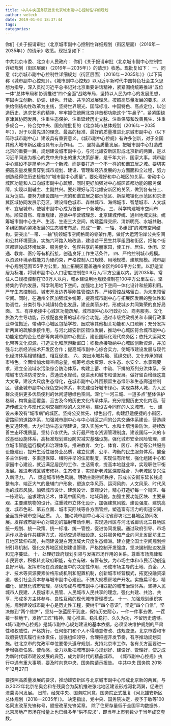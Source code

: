 ```yaml
---
title: 中共中央国务院批复北京城市副中心控制性详细规划
author: wetech
date: 2019-01-03 18:37:44
tags: 
categories: 
---
```

你们《关于报请审批〈北京城市副中心控制性详细规划（街区层面）（2016年－2035年）〉的请示》收悉。现批复如下：
<!-- more -->
中共北京市委、北京市人民政府：
你们《关于报请审批〈北京城市副中心控制性详细规划（街区层面）（2016年－2035年）〉的请示》收悉。现批复如下：
一、同意《北京城市副中心控制性详细规划（街区层面）（2016年－2035年）》（以下简称《城市副中心控规》）。《城市副中心控规》以习近平新时代中国特色社会主义思想为指导，深入贯彻习近平总书记对北京重要讲话精神，紧紧围绕统筹推进“五位一体”总体布局和协调推进“四个全面”战略布局，坚持以人民为中心的发展思想，牢固树立创新、协调、绿色、开放、共享的发展理念，按照高质量发展的要求，以供给侧结构性改革为主线，坚持世界眼光、国际标准、中国特色、高点定位，以创造历史、追求艺术的精神，牢牢抓住疏解北京非首都功能这个“牛鼻子”，紧紧围绕京津冀协同发展，注重生态保护、注重延续历史文脉、注重保障和改善民生、注重多规合一，符合党中央、国务院批复的《北京城市总体规划（2016年－2035年）》，对于以最先进的理念、最高的标准、最好的质量推进北京城市副中心（以下简称城市副中心）建设具有重要意义。《城市副中心控规》有许多创新，对于全国其他大城市新区建设具有示范作用。
二、坚持高质量发展，把城市副中心打造成北京的重要一翼。规划建设城市副中心，与河北雄安新区形成北京新的两翼，是以习近平同志为核心的党中央作出的重大决策部署，是千年大计、国家大事。城市副中心建设不是简单地造一个新城，而是要打造一个不一样的和谐宜居之城。要切实把高质量发展贯穿到城市规划、建设、管理和经济发展的方方面面和全过程，努力创造经得住历史检验的“城市副中心质量”。要处理好和中心城区的关系，带动中心城区功能和人口向城市副中心疏解，同时更好加强对中心城区首都功能的服务保障，实现以副辅主、主副共兴。要处理好与河北雄安新区的关系，做到各有分工、互为促进。要努力建设国际一流的和谐宜居之都示范区、新型城镇化示范区和京津冀区域协同发展示范区，建设绿色城市、森林城市、海绵城市、智慧城市、人文城市、宜居城市，使城市副中心成为首都一个新地标。
三、科学构建城市空间布局。顺应自然、尊重规律，遵循中华营城理念、北京建城传统、通州地域文脉，统筹城市副中心生产、生活、生态三大空间，构建蓝绿交织、清新明亮、水城共融、多组团集约紧凑发展的生态城市布局，形成“一带、一轴、多组团”的城市空间结构。要突出“一带、一轴”统领城市空间格局的骨架作用，做好大运河沿岸公共空间和公共环境营造，实施六环路入地改造，建设若干民生共享组团和街区，把每个街区都建设成环境优美、服务健全、包容共享的美丽家园，使工作、居住、休闲、交通、教育、医疗等有机衔接，创造良好工作生活条件。
四、严格控制城市规模。以资源环境承载能力为硬约束，严格控制人口规模、用地规模、建筑规模。城市副中心规划范围155平方公里，加上拓展区覆盖通州全区约906平方公里。以舒适宜居为标准，将城市副中心人口密度控制在0.9万人/平方公里以内。到2035年，常住人口规模控制在130万人以内，城乡建设用地规模控制在100平方公里左右。坚持集约节约发展，科学利用地下空间，加强地上地下空间一体化设计和统筹利用。严守生态控制线、城市开发边界等刚性管控边界，严格管控战略留白，为未来预留空间。同时，在通州全区加强城乡统筹，提高城市副中心与拓展区发展的整体性和协调性，分类引导小城镇特色化发展，建设美丽乡村，形成城乡共同繁荣的良好局面。
五、有序承接中心城区功能疏解。城市副中心以行政办公、商务服务、文化旅游为主导功能，形成配套完善的城市综合功能。通过市级党政机关和市属行政事业单位搬迁，带动中心城区包括学校、医院等其他相关功能和人口疏解；充分发挥新两翼的疏解承接作用，与河北雄安新区错位发展，推动中心城区符合城市副中心功能定位的企业总部等向城市副中心搬迁，建设国际化现代商务区；依托大运河文化带等文化资源，打造文化和旅游新窗口；积极承接吸纳中心城区创新资源，并加强与北京经济技术开发区合作；提高城市副中心综合实力，使城市建设发展与现代化经济体系相辅相成、相互促进。
六、突出水城共融、蓝绿交织、文化传承的城市特色。全面增加水绿空间总量，统筹考虑水资源、水生态、水安全、水景观要求，建立全流域水污染综合防治体系，构建上蓄、中疏、下排的系列分洪体系，保障城市防洪防涝安全，贯通滨水岸线，促进水和城市和谐发展。做好留白增绿这篇大文章，建设大尺度生态绿化，在城市副中心外围预留生态绿带和生态廊道控制区，健全城市副中心绿色空间体系，率先建设好城市绿心，实现森林入城，为人民群众提供更多优质便利的休闲游憩绿色空间。深化“一河三城、一道多点”整体保护格局，构筑全面覆盖、亘古及今的历史文化传承体系，充分挖掘历史文化内涵，营造传统文化与现代文明交相辉映的人文环境，建设古今同辉的人文城市。
七、建设未来没有“城市病”的城区。坚持公交优先、绿色出行，构建舒适便捷的小街区、密路网的道路体系，加强城市副中心与中心城区之间的公共交通体系建设，营造绿色交通环境。大力推动生态文明建设，深入实施大气、水和土壤污染防治，持续改善生态环境质量。坚持节水优先，实行最严格水资源管理制度。建设国际一流的市政基础设施体系，高标准规划建设防灾减灾基础设施，强化城市安全风险管理，建立城市智能运行模式和治理体系。推进教育、文化、体育、医疗、养老等公共服务设施建设，提升生活性服务业品质，建立优质、公平、均衡的民生服务体系。健全多主体供给、多渠道保障、租购并举的住房制度，实现住有所居，强化组团中心和家园中心建设，就近满足居民的工作、生活需求，提高本地就业率，实现职住平衡发展。推进老城区城市修补、生态修复，实现新老城区深度融合，为老城区复兴注入新活力。
八、塑造城市特色风貌。明确主副空间秩序，形成长安街东延长线规整有序、端正大气的畿辅门户形象，塑造京华风范、运河风韵、人文风采、时代风尚的城市风貌。加强城市设计、建筑设计、景观设计，精心打造好每一个街区、每一栋建筑。追求建筑艺术，体现中国风格、地域风貌，加强主要功能区块、主要景观、主要建筑物的设计。注重城市立体化设计，加强建筑风貌、建设强度、建筑高度、城市色彩、第五立面、城市天际线等各方面管控，塑造富有活力的街道空间，全面提升城市空间品质。
九、推动城市副中心与河北省廊坊北三县地区协同发展。发挥城市副中心对周边的辐射带动作用，实现通州区与河北省廊坊北三县地区统一规划、统一政策、统一标准、统一管控，促进协同发展。通过政府引导、市场运作以及合作共建等方式，推动交通基础设施、公共服务和产业向河北省廊坊北三县地区延伸布局，共同建设潮白河流域大尺度生态绿洲。建立健全国土空间规划控制引导机制，强化交界地区规划建设管理，严格控制开发强度，坚决遏制贴边发展和无序蔓延。
十、处理好政府规划引领与发挥市场作用的关系。尊重市场规律和市民要求，积极转变政府职能，有立有破、有管有放，为市场主体和市民活动创造良好环境。发挥市场在资源配置中的决定性作用，形成市场主导的土地、资金、人才、技术等资源要素价格形成机制和配置机制，创新城市经营模式，拓宽投融资渠道，吸引社会资本参与城市副中心建设。不搞大规模房地产开发。实施扁平化、精细化、智慧化城市管理，尽快形成与城市副中心相匹配的城市治理体系。坚持人民城市人民建、人民城市人民管、人民城市人民共享的理念，强化共建、共治、共享，形成多方主体参与、良性互动的现代城市管理模式。
十一、加强规划组织实施。规划建设城市副中心是历史性工程，要树牢“四个意识”，坚定“四个自信”，坚决做到“两个维护”，坚持一张蓝图干到底，保持历史耐心，一件一件事去做，一茬接一茬地干，发扬“工匠”精神，精心推进、稳扎稳打、久久为功，不留历史遗憾。《城市副中心控规》是城市副中心规划建设的基本依据，必须坚决维护规划的严肃性和权威性，严格执行，任何部门和个人不得随意修改、违规变更。北京市委和市政府要切实履行主体责任，加强组织领导，合理把握开发节奏，有序推动规划实施。驻北京市的党政军单位要带头遵守规划，支持北京市工作。各有关方面要进一步增强责任感、使命感，全力以赴把城市副中心规划好、建设好、管理好，使之成为新时代城市建设发展的典范，成为新时代的精品城市。
《城市副中心控规》执行中遇有重大事项，要及时向党中央、国务院请示报告。
中共中央
国务院
2018年12月27日
 
 
要按照高质量发展的要求，推动雄安新区与北京城市副中心形成北京新的两翼，与以2022年北京冬奥会和冬残奥会为契机推进张北地区建设形成河北两翼，促进京津冀协同发展。
日前，经党中央、国务院同意，国务院正式批复《河北雄安新区总体规划（2018—2035年）》。
决定指出，党中央、国务院决定，授予于敏等100名同志改革先锋称号，颁授改革先锋奖章。
除了住房存量低于全国平均数据外，北京房地产市场在增量上也已经多年“供不应求”，即当年上市套数少于当年成交套数。
